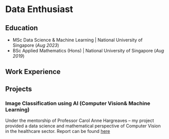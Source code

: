 # Data Enthusiast


## Education
- MSc Data Science & Machine Learning | National University of Singapore (_Aug 2023_)
- BSc Applied Mathematics (Hons)  | National University of Singapore (_Aug 2019_)

## Work Experience

## Projects
### Image Classification using AI (Computer Vision& Machine Learning)
Under the mentorship of Professor Carol Anne Hargreaves – my project provided a data science and mathematical perspective of Computer Vision in the healthcare sector. Report can be found [here](https://drive.google.com/file/d/1FogR8hgIe5Hh1z9YDS_ABMSUMW7Uuy0-/view)
